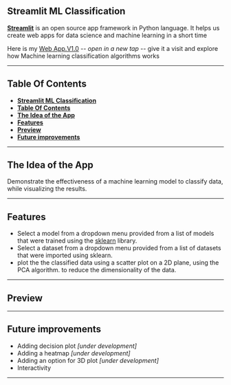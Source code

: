 ## **Streamlit ML Classification**

**[Streamlit](https://streamlit.io)** is an open source app framework in Python language. It helps us create web apps for data science and machine learning in a short time

Here is my <a href="https://andrew2077-streamlit-ml-mlwebapp-mmhe32.streamlitapp.com" target="_blank">Web App.V1.0</a>
-- *open in a new tap* --
give it a visit and explore how Machine learning classification algorithms works 

---

## **Table Of Contents**

- [**Streamlit ML Classification**](#streamlit-ml-classification)
- [**Table Of Contents**](#table-of-contents)
- [**The Idea of the App**](#the-idea-of-the-app)
- [**Features**](#features)
- [**Preview**](#preview)
- [**Future improvements**](#future-improvements)

---

## **The Idea of the App**

Demonstrate the effectiveness of a machine learning model to classify data, while visualizing the results.

---

## **Features**

- Select a model from a dropdown menu provided from a list of models that were trained using the [sklearn](https://scikit-learn.org/) library.
- Select a dataset from a dropdown menu provided from a list of datasets that were imported using sklearn.
- plot the the classified data using a scatter plot on a 2D plane, using the PCA algorithm. to reduce the dimensionality of the data.

---

## **Preview**

---

## **Future improvements**

- Adding decision plot _[under development]_
- Adding a heatmap _[under development]_
- Adding an option for 3D plot _[under development]_
- Interactivity

---
